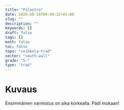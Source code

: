 ```yaml
---
title: "Pilastro"
date: 2020-08-16T09:40:22+03:00
slug: ""
description: ""
keywords: []
draft: false
tags: []
math: false
toc: false
topo: "veikkola-trad"
sector: "south-wall"
grade: "5-"
type: "trad"
---
```


# Kuvaus

Ensimmäinen varmistus on aika korkealla. Pädi mukaan!
